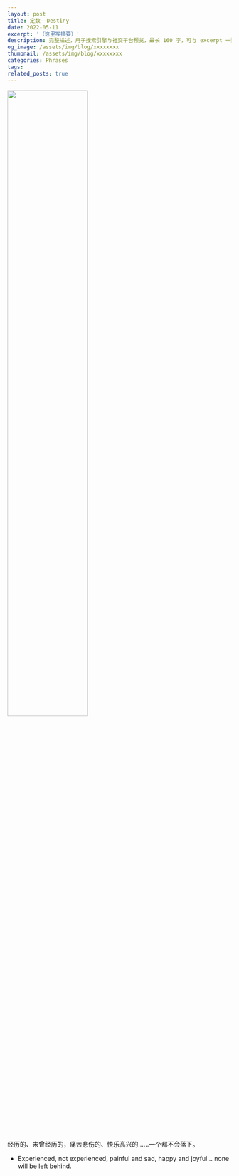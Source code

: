 ```yaml
---
layout: post
title: 定数——Destiny
date: 2022-05-11
excerpt: '（这里写摘要）'
description: 完整描述，用于搜索引擎与社交平台预览，最长 160 字，可与 excerpt 一致
og_image: /assets/img/blog/xxxxxxxx
thumbnail: /assets/img/blog/xxxxxxxx
categories: Phrases
tags: 
related_posts: true
---
```


<img src="{{ '/assets/img/blog/xxxxxxxx' | relative_url }}" style="width:60%;">

经历的、未曾经历的，痛苦悲伤的、快乐高兴的……一个都不会落下。

- Experienced, not experienced, painful and sad, happy and joyful… none will be left behind.